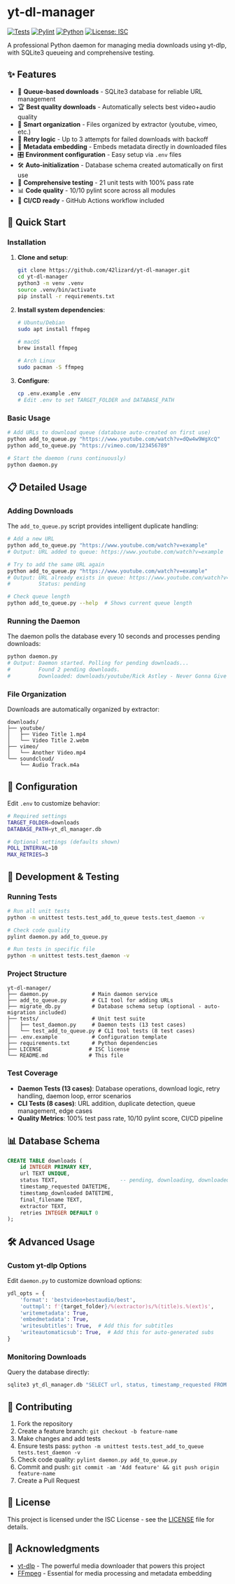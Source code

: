 # yt-dl-manager

[![Tests](https://github.com/42lizard/yt-dl-manager/workflows/Tests/badge.svg)](https://github.com/42lizard/yt-dl-manager/actions/workflows/test.yml)
[![Pylint](https://github.com/42lizard/yt-dl-manager/workflows/Pylint/badge.svg)](https://github.com/42lizard/yt-dl-manager/actions/workflows/pylint.yml)
[![Python](https://img.shields.io/badge/python-3.8%2B-blue)](https://www.python.org/downloads/)
[![License: ISC](https://img.shields.io/badge/License-ISC-blue.svg)](https://opensource.org/licenses/ISC)

A professional Python daemon for managing media downloads using yt-dlp, with SQLite3 queueing and comprehensive testing.

## ✨ Features

- 🎯 **Queue-based downloads** - SQLite3 database for reliable URL management
- 🏆 **Best quality downloads** - Automatically selects best video+audio quality
- 📁 **Smart organization** - Files organized by extractor (youtube, vimeo, etc.)
- 🔄 **Retry logic** - Up to 3 attempts for failed downloads with backoff
- 📝 **Metadata embedding** - Embeds metadata directly in downloaded files
- 🎛️ **Environment configuration** - Easy setup via `.env` files
- 🛠️ **Auto-initialization** - Database schema created automatically on first use
- 🧪 **Comprehensive testing** - 21 unit tests with 100% pass rate
- 📊 **Code quality** - 10/10 pylint score across all modules
- 🚀 **CI/CD ready** - GitHub Actions workflow included

## 🚀 Quick Start

### Installation

1. **Clone and setup**:
   ```bash
   git clone https://github.com/42lizard/yt-dl-manager.git
   cd yt-dl-manager
   python3 -m venv .venv
   source .venv/bin/activate
   pip install -r requirements.txt
   ```

2. **Install system dependencies**:
   ```bash
   # Ubuntu/Debian
   sudo apt install ffmpeg
   
   # macOS
   brew install ffmpeg
   
   # Arch Linux
   sudo pacman -S ffmpeg
   ```

3. **Configure**:
   ```bash
   cp .env.example .env
   # Edit .env to set TARGET_FOLDER and DATABASE_PATH
   ```

### Basic Usage

```bash
# Add URLs to download queue (database auto-created on first use)
python add_to_queue.py "https://www.youtube.com/watch?v=dQw4w9WgXcQ"
python add_to_queue.py "https://vimeo.com/123456789"

# Start the daemon (runs continuously)
python daemon.py
```

## 📋 Detailed Usage

### Adding Downloads

The `add_to_queue.py` script provides intelligent duplicate handling:

```bash
# Add a new URL
python add_to_queue.py "https://www.youtube.com/watch?v=example"
# Output: URL added to queue: https://www.youtube.com/watch?v=example

# Try to add the same URL again
python add_to_queue.py "https://www.youtube.com/watch?v=example"
# Output: URL already exists in queue: https://www.youtube.com/watch?v=example
#         Status: pending

# Check queue length
python add_to_queue.py --help  # Shows current queue length
```

### Running the Daemon

The daemon polls the database every 10 seconds and processes pending downloads:

```bash
python daemon.py
# Output: Daemon started. Polling for pending downloads...
#         Found 2 pending downloads.
#         Downloaded: downloads/youtube/Rick Astley - Never Gonna Give You Up.mp4
```

### File Organization

Downloads are automatically organized by extractor:

```
downloads/
├── youtube/
│   ├── Video Title 1.mp4
│   └── Video Title 2.webm
├── vimeo/
│   └── Another Video.mp4
└── soundcloud/
    └── Audio Track.m4a
```

## 🔧 Configuration

Edit `.env` to customize behavior:

```bash
# Required settings
TARGET_FOLDER=downloads
DATABASE_PATH=yt_dl_manager.db

# Optional settings (defaults shown)
POLL_INTERVAL=10
MAX_RETRIES=3
```

## 🧪 Development & Testing

### Running Tests

```bash
# Run all unit tests
python -m unittest tests.test_add_to_queue tests.test_daemon -v

# Check code quality
pylint daemon.py add_to_queue.py

# Run tests in specific file
python -m unittest tests.test_daemon -v
```

### Project Structure

```
yt-dl-manager/
├── daemon.py              # Main daemon service
├── add_to_queue.py        # CLI tool for adding URLs  
├── migrate_db.py          # Database schema setup (optional - auto-migration included)
├── tests/                 # Unit test suite
│   ├── test_daemon.py     # Daemon tests (13 test cases)
│   └── test_add_to_queue.py # CLI tool tests (8 test cases)
├── .env.example           # Configuration template
├── requirements.txt       # Python dependencies
├── LICENSE               # ISC license
└── README.md             # This file
```

### Test Coverage

- **Daemon Tests (13 cases)**: Database operations, download logic, retry handling, daemon loop, error scenarios
- **CLI Tests (8 cases)**: URL addition, duplicate detection, queue management, edge cases
- **Quality Metrics**: 100% test pass rate, 10/10 pylint score, CI/CD pipeline

## 📊 Database Schema

```sql
CREATE TABLE downloads (
    id INTEGER PRIMARY KEY,
    url TEXT UNIQUE,
    status TEXT,                    -- pending, downloading, downloaded, failed
    timestamp_requested DATETIME,
    timestamp_downloaded DATETIME,
    final_filename TEXT,
    extractor TEXT,
    retries INTEGER DEFAULT 0
);
```

## 🛠️ Advanced Usage

### Custom yt-dlp Options

Edit `daemon.py` to customize download options:

```python
ydl_opts = {
    'format': 'bestvideo+bestaudio/best',
    'outtmpl': f'{target_folder}/%(extractor)s/%(title)s.%(ext)s',
    'writemetadata': True,
    'embedmetadata': True,
    'writesubtitles': True,  # Add this for subtitles
    'writeautomaticsub': True,  # Add this for auto-generated subs
}
```

### Monitoring Downloads

Query the database directly:

```bash
sqlite3 yt_dl_manager.db "SELECT url, status, timestamp_requested FROM downloads ORDER BY timestamp_requested DESC LIMIT 10;"
```

## 🤝 Contributing

1. Fork the repository
2. Create a feature branch: `git checkout -b feature-name`
3. Make changes and add tests
4. Ensure tests pass: `python -m unittest tests.test_add_to_queue tests.test_daemon -v`
5. Check code quality: `pylint daemon.py add_to_queue.py`
6. Commit and push: `git commit -am 'Add feature' && git push origin feature-name`
7. Create a Pull Request

## 📄 License

This project is licensed under the ISC License - see the [LICENSE](LICENSE) file for details.

## 🙏 Acknowledgments

- [yt-dlp](https://github.com/yt-dlp/yt-dlp) - The powerful media downloader that powers this project
- [FFmpeg](https://ffmpeg.org/) - Essential for media processing and metadata embedding
